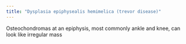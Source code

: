 ```yaml
---
title: "Dysplasia epiphysealis hemimelica (trevor disease)"
---
```

Osteochondromas at an epiphysis, most commonly ankle and knee, can look like irregular mass

